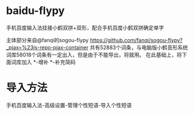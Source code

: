 # baidu-flypy
手机百度输入法挂接小鹤双拼+双形，配合手机百度小鹤双拼确定单字

主体部分来自@fanqi的sogou-flypy https://github.com/fanqi/sogou-flypy?_pjax=%23js-repo-pjax-container 共有52883个词条，与电脑版小鹤音形系统词库58018个词条有一定出入，但是由于不能导出，将就用。
在此基础上，将下面词库加入
*-增补
*-补充简码
# 导入方法
手机百度输入法-高级设置-管理个性短语-导入个性短语





